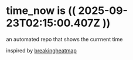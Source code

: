 # time_now is (( 2025-09-23T02:15:00.407Z ))

an automated repo that shows the currnent time

inspired by [breakingheatmap](https://github.com/breakingheatmap/breakingheatmap)
